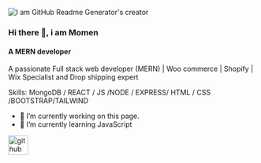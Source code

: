 ![I am GitHub Readme Generator's creator](https://scontent.fdac144-1.fna.fbcdn.net/v/t39.30808-6/290443294_101644935942629_6025569890301669951_n.jpg?_nc_cat=105&ccb=1-7&_nc_sid=e3f864&_nc_ohc=w13sFXqXAa8AX_NOqZE&tn=C3C22gonc15Y5Nl6&_nc_ht=scontent.fdac144-1.fna&oh=00_AT--qYiqpvgu7alKWTQMmYQGGDBR4cmqv4AKmYL8eekVlQ&oe=62BDA46F)

### Hi there 👋, i am Momen
#### A MERN developer 


A passionate Full stack web developer (MERN) | Woo commerce | Shopify | Wix Specialist and Drop shipping expert

Skills: MongoDB / REACT / JS /NODE / EXPRESS/ HTML / CSS /BOOTSTRAP/TAILWIND

- 🔭 I’m currently working on this page. 
- 🌱 I’m currently learning JavaScript 


[<img src='https://cdn.jsdelivr.net/npm/simple-icons@3.0.1/icons/github.svg' alt='github' height='40'>](https://github.com/https://github.com/Amomen)  

